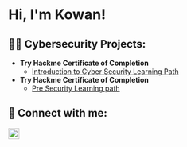 <h1>Hi, I'm Kowan! 
  
<h2>👨‍💻 Cybersecurity Projects:</h2>

- <b>Try Hackme Certificate of Completion</b>
  - [Introduction to Cyber Security Learning Path](https://tryhackme-certificates.s3-eu-west-1.amazonaws.com/THM-JM4CUBPZSY.png
)
- <b>Try Hackme Certificate of Completion</b>
  - [Pre Security Learning path](https://github.com/kowan7/Kowan7/assets/143843214/6e50cda7-99e1-42cd-b91c-f3b43a9fc974)


<h2> 🤳 Connect with me:</h2>


[<img align="left" alt="JoshMadakor | LinkedI![image](https://github.com/kowan7/Kowan7/assets/143843214/7b3db054-ab12-4c24-925f-f1b273e2c852)
n" width="22px" src="https://cdn.jsdelivr.net/npm/simple-icons@v3/icons/linkedin.svg" />][linkedin]



[linkedin]: (https://www.linkedin.com/in/kowan-cutts-a0109a37/)
<!--
**Kowan7/Kowan7** is a ✨ _special_ ✨ repository because its `README.md` (this file) appears on your GitHub profile.

Here are some ideas to get you started:

- 🔭 I’m currently working on ...
- 🌱 I’m currently learning ...
- 👯 I’m looking to collaborate on ...
- 🤔 I’m looking for help with ...
- 💬 Ask me about ...
- 📫 How to reach me: ...
- 😄 Pronouns: ...
- ⚡ Fun fact: ...
-->
